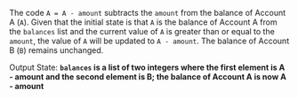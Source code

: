 The code `A = A - amount` subtracts the `amount` from the balance of Account A (`A`). Given that the initial state is that `A` is the balance of Account A from the `balances` list and the current value of `A` is greater than or equal to the `amount`, the value of `A` will be updated to `A - amount`. The balance of Account B (`B`) remains unchanged.

Output State: **`balances` is a list of two integers where the first element is A - amount and the second element is B; the balance of Account A is now A - amount**